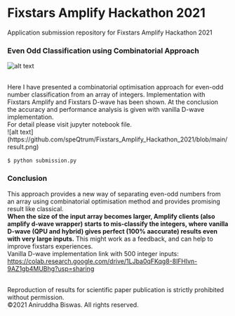 # Fixstars Amplify Hackathon 2021
Application submission repository for Fixstars Amplify Hackathon 2021
### Even Odd Classification using Combinatorial Approach
![alt text](https://code4coding.com/wp-content/uploads/2019/03/evenoddarray.jpg) <br>

<br>
Here I have presented a combinatorial optimisation approach for even-odd number classification from an array of integers. Implementation with Fixstars Amplify and Fixstars D-wave has been shown. At the conclusion the accuracy and performance analysis is given with vanilla D-wave implementation. <br>
For detail please visit jupyter notebook file. <br>
![alt text](https://github.com/speQtrum/Fixstars_Amplify_Hackathon_2021/blob/main/result.png) <br>

```shell
$ python submission.py
```

### **Conclusion**
This approach provides a new way of separating even-odd numbers from an array using combinatorial optimisation method and provides promising result like classical. <br>
**When the size of the input array becomes larger, Amplify clients (also amplify d-wave wrapper) starts to mis-classify the integers, where vanilla D-wave (QPU and hybrid) gives perfect (100% aaccurate) results even with very large inputs.** This might work as a feedback, and can help to improve fixstars experiences. <br>
Vanilla D-wave implementation link with 500 integer inputs: https://colab.research.google.com/drive/1LJba0qFKqg8-8lFHlvn-9AZ1gb4MUBhg?usp=sharing

<br>
Reproduction of results for scientific paper publication is strictly prohibited without permission. <br>
©2021 Aniruddha Biswas. All rights reserved.

